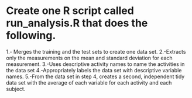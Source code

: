 # Create one R script called run_analysis.R that does the following.

1.- Merges the training and the test sets to create one data set.
2.-Extracts only the measurements on the mean and standard deviation for each measurement.
3.-Uses descriptive activity names to name the activities in the data set
4.-Appropriately labels the data set with descriptive variable names.
5.-From the data set in step 4, creates a second, independent tidy data set with the average of each variable for each activity and each subject.
